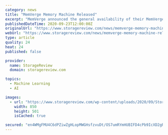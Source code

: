 ```yaml
---
category: news
title: "MemVerge Memory Machine Released"
excerpt: "MemVerge announced the general availability of their MemVerge Memory Machine software, their software is intended to work with Intel Optane"
publishedDateTime: 2020-09-23T12:00:00Z
originalUrl: "https://www.storagereview.com/news/memverge-memory-machine-released"
webUrl: "https://www.storagereview.com/news/memverge-memory-machine-released"
type: article
quality: 24
heat: 24
published: false

provider:
  name: StorageReview
  domain: storagereview.com

topics:
  - Machine Learning
  - AI

images:
  - url: "https://www.storagereview.com/wp-content/uploads/2020/09/StorageReview-MemVerge-dash_850px.png"
    width: 850
    height: 501
    isCached: true

secured: "en4WMgFMU4C6dPZiwZgHLopMWGHsfzvuDt/OS7umRYmHUBIFD4cPb9IcXD2gRrZ1yrmq+417qep2vQCHzy2gT00ihrX6o9dh3+Sledb2g4Sil+RzSjcFCEKfltcNUsitjSV3IlF95SWYmGeXF1hwoyxfylJh/UhwPzIYLsApXrtTSXVPQQKKnxRrh07MXTGVLs3a5GmsnGFKnAa8oJx4mg0MNmAGXbdFjpa3Mo4Z0aM37uNjtTrXlArq7qZCt/h6xhGp5owaGqr9lnzROk5pvATPneLV5eY3V4yFJxdNph59nvjjjhbYQhLN0Ak7OccWX9+zOAVtDYzGPP0oWjgZGLHuEwl0/jwGDdx0Rw/bLo4=;30YnhC/WPAgi/MRzIEqlvA=="
---
```


